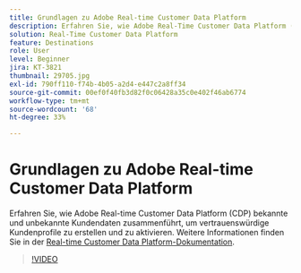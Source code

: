 ```yaml
---
title: Grundlagen zu Adobe Real-time Customer Data Platform
description: Erfahren Sie, wie Adobe Real-Time Customer Data Platform (CDP) bekannte und unbekannte Kundendaten zusammenführt, um zuverlässige Kundenprofile zu erstellen und zu aktivieren.
solution: Real-Time Customer Data Platform
feature: Destinations
role: User
level: Beginner
jira: KT-3821
thumbnail: 29705.jpg
exl-id: 790ff110-f74b-4b05-a2d4-e447c2a8ff34
source-git-commit: 00ef0f40fb3d82f0c06428a35c0e402f46ab6774
workflow-type: tm+mt
source-wordcount: '68'
ht-degree: 33%

---
```


# Grundlagen zu Adobe Real-time Customer Data Platform

Erfahren Sie, wie Adobe Real-time Customer Data Platform (CDP) bekannte und unbekannte Kundendaten zusammenführt, um vertrauenswürdige Kundenprofile zu erstellen und zu aktivieren. Weitere Informationen finden Sie in der [Real-time Customer Data Platform-Dokumentation](https://experienceleague.adobe.com/docs/experience-platform/rtcdp/overview.html?lang=de).

>[!VIDEO](https://video.tv.adobe.com/v/29705?learn=on)
